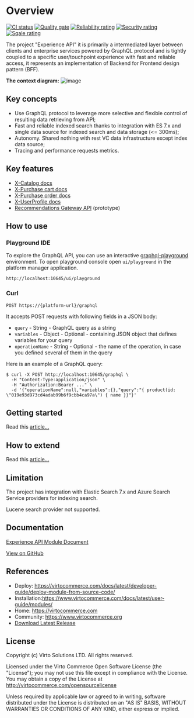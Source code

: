 # Overview

[![CI status](https://github.com/VirtoCommerce/vc-module-experience-api/workflows/Module%20CI/badge.svg?branch=dev)](https://github.com/VirtoCommerce/vc-module-experience-api/actions?query=workflow%3A"Module+CI") [![Quality gate](https://sonarcloud.io/api/project_badges/measure?project=VirtoCommerce_vc-module-experience-api&metric=alert_status&branch=dev)](https://sonarcloud.io/dashboard?id=VirtoCommerce_vc-module-experience-api) [![Reliability rating](https://sonarcloud.io/api/project_badges/measure?project=VirtoCommerce_vc-module-experience-api&metric=reliability_rating&branch=dev)](https://sonarcloud.io/dashboard?id=VirtoCommerce_vc-module-experience-api) [![Security rating](https://sonarcloud.io/api/project_badges/measure?project=VirtoCommerce_vc-module-experience-api&metric=security_rating&branch=dev)](https://sonarcloud.io/dashboard?id=VirtoCommerce_vc-module-experience-api) [![Sqale rating](https://sonarcloud.io/api/project_badges/measure?project=VirtoCommerce_vc-module-experience-api&metric=sqale_rating&branch=dev)](https://sonarcloud.io/dashboard?id=VirtoCommerce_vc-module-experience-api)

The project "Experience API" it is primarily a intermediated layer between clients and enterprise  services powered by GraphQL protocol and is tightly coupled to a specific user/touchpoint  experience with fast and reliable access, it represents an implementation of Backend for Frontend design pattern (BFF).

**The context diagram:**
![image](https://user-images.githubusercontent.com/7566324/84039908-38258300-a9a2-11ea-9421-2c51462d69af.png)

## Key concepts
- Use GraphQL protocol to leverage more selective and flexible control of resulting data retrieving from API;
- Fast and reliable indexed search thanks to integration with ES 7.x  and single data source for indexed search and data storage (<= 300ms);
- Autonomy. Shared nothing with rest VC data infrastructure except index data source;
- Tracing and performance requests metrics.

## Key features
- [X-Catalog docs](./docs/x-catalog-reference.md)
- [X-Purchase cart docs](./docs/x-purchase-cart-reference.md)
- [X-Purchase order docs](./docs/x-purchase-order-reference.md)
- [X-UserProfile docs](./docs/x-profile-reference.md)
- [Recommendations Gateway API](./docs/gateway-api-reference.md) (prototype)

## How to use
### Playground IDE
To explore the GraphQL API, you can use an interactive  [graphql-playground](https://github.com/prisma-labs/graphql-playground) environment.
To open playground console open  `ui/playground` in the platform manager application.
```
http://localhost:10645/ui/playground
```
### Curl
```curl
POST https://{platform-url}/graphql
```
It accepts POST requests with following fields in a JSON body:
- `query` - String - GraphQL query as a string
- `variables` - Object - Optional - containing JSON object that defines variables for your query
- `operationName` - String - Optional - the name of the operation, in case you defined several of them in the query

Here is an example of a GraphQL query:
```curl
$ curl -X POST http://localhost:10645/graphql \
  -H "Content-Type:application/json" \
  -H "Authorization:Bearer ..." \
  -d '{"operationName":null,"variables":{},"query":"{ product(id: \"019e93d973cd4adab99b6f9cbb4ca97a\") { name }}"}'
```
## Getting started
Read this [article...](docs/getting-started.md)


## How to extend
Read this [article...](docs/x-api-extensions.md)

## Limitation

The project has integration with Elastic Search 7.x and Azure Search Service providers for indexing search.

Lucene search provider not supported.
## Documentation

[Experience API Module Document](/docs/index.md)

[View on GitHub](https://github.com/VirtoCommerce/vc-module-experience-api)

## References
* Deploy: https://virtocommerce.com/docs/latest/developer-guide/deploy-module-from-source-code/
* Installation:https://www.virtocommerce.com/docs/latest/user-guide/modules/
* Home: https://virtocommerce.com
* Community: https://www.virtocommerce.org
* [Download Latest Release](https://github.com/VirtoCommerce/vc-module-experience-api/releases)

## License
Copyright (c) Virto Solutions LTD.  All rights reserved.

Licensed under the Virto Commerce Open Software License (the "License"); you
may not use this file except in compliance with the License. You may
obtain a copy of the License at http://virtocommerce.com/opensourcelicense

Unless required by applicable law or agreed to in writing, software
distributed under the License is distributed on an "AS IS" BASIS,
WITHOUT WARRANTIES OR CONDITIONS OF ANY KIND, either express or
implied.
